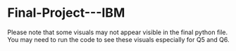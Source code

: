 # Final-Project---IBM
Please note that some visuals may not appear visible in the final python file. You may need to run the code to see these visuals especially for Q5 and Q6.
